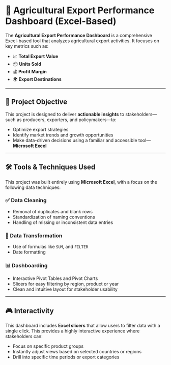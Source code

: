 # 🌾 Agricultural Export Performance Dashboard (Excel-Based)

The **Agricultural Export Performance Dashboard** is a comprehensive Excel-based tool that analyzes agricultural export activities. It focuses on key metrics such as:

- 📈 **Total Export Value**
- 📦 **Units Sold**
- 💰 **Profit Margin**
- 🌍 **Export Destinations**

---

## 🎯 Project Objective

This project is designed to deliver **actionable insights** to stakeholders—such as producers, exporters, and policymakers—to:

- Optimize export strategies
- Identify market trends and growth opportunities
- Make data-driven decisions using a familiar and accessible tool—**Microsoft Excel**

---

## 🛠️ Tools & Techniques Used

This project was built entirely using **Microsoft Excel**, with a focus on the following data techniques:

### ✅ Data Cleaning
- Removal of duplicates and blank rows
- Standardization of naming conventions
- Handling of missing or inconsistent data entries

### 🔄 Data Transformation
- Use of formulas like `SUM`, and `FILTER`
- Date formatting

### 📊 Dashboarding
- Interactive Pivot Tables and Pivot Charts
- Slicers for easy filtering by region, product or year 
- Clean and intuitive layout for stakeholder usability

---

## 🎮 Interactivity

This dashboard includes **Excel slicers** that allow users to filter data with a single click. This provides a highly interactive experience where stakeholders can:

- Focus on specific product groups
- Instantly adjust views based on selected countries or regions
- Drill into specific time periods or export categories
  
